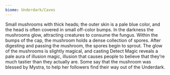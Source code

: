 ```yaml
---
biome: Underdark/Caves
---
```

Small mushrooms with thick heads; the outer skin is a pale blue color, and the head is often covered in small off-color bumps. In the darkness the mushrooms glow, attracting creatures to consume the fungus. Within the bumps of the cap, the mushroom holds a dense collection of spores. After digesting and passing the mushroom, the spores begin to sprout. The glow of the mushrooms is slightly magical, and casting Detect Magic reveals a pale aura of illusion magic, illusion that causes people to believe that they’re much tastier than they actually are. Some say that the mushroom was blessed by Mystra, to help her followers find their way out of the Underdark. 

